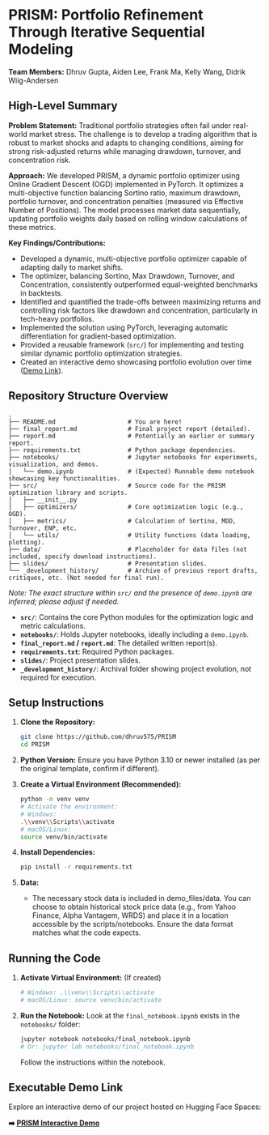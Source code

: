 # PRISM: Portfolio Refinement Through Iterative Sequential Modeling

**Team Members:** Dhruv Gupta, Aiden Lee, Frank Ma, Kelly Wang, Didrik Wiig-Andersen

## High-Level Summary

**Problem Statement:** Traditional portfolio strategies often fail under real-world market stress. The challenge is to develop a trading algorithm that is robust to market shocks and adapts to changing conditions, aiming for strong risk-adjusted returns while managing drawdown, turnover, and concentration risk.

**Approach:** We developed PRISM, a dynamic portfolio optimizer using Online Gradient Descent (OGD) implemented in PyTorch. It optimizes a multi-objective function balancing Sortino ratio, maximum drawdown, portfolio turnover, and concentration penalties (measured via Effective Number of Positions). The model processes market data sequentially, updating portfolio weights daily based on rolling window calculations of these metrics.

**Key Findings/Contributions:**
- Developed a dynamic, multi-objective portfolio optimizer capable of adapting daily to market shifts.
- The optimizer, balancing Sortino, Max Drawdown, Turnover, and Concentration, consistently outperformed equal-weighted benchmarks in backtests.
- Identified and quantified the trade-offs between maximizing returns and controlling risk factors like drawdown and concentration, particularly in tech-heavy portfolios.
- Implemented the solution using PyTorch, leveraging automatic differentiation for gradient-based optimization.
- Provided a reusable framework (`src/`) for implementing and testing similar dynamic portfolio optimization strategies.
- Created an interactive demo showcasing portfolio evolution over time ([Demo Link](https://droov-opt.hf.space/)).

## Repository Structure Overview

```
.
├── README.md                    # You are here!
├── final_report.md              # Final project report (detailed).
├── report.md                    # Potentially an earlier or summary report.
├── requirements.txt             # Python package dependencies.
├── notebooks/                   # Jupyter notebooks for experiments, visualization, and demos.
│   └── demo.ipynb               # (Expected) Runnable demo notebook showcasing key functionalities.
├── src/                         # Source code for the PRISM optimization library and scripts.
│   ├── __init__.py
│   ├── optimizers/              # Core optimization logic (e.g., OGD).
│   ├── metrics/                 # Calculation of Sortino, MDD, Turnover, ENP, etc.
│   └── utils/                   # Utility functions (data loading, plotting).
├── data/                        # Placeholder for data files (not included, specify download instructions).
├── slides/                      # Presentation slides.
└── _development_history/        # Archive of previous report drafts, critiques, etc. (Not needed for final run).
```
*Note: The exact structure within `src/` and the presence of `demo.ipynb` are inferred; please adjust if needed.*

- **`src/`**: Contains the core Python modules for the optimization logic and metric calculations.
- **`notebooks/`**: Holds Jupyter notebooks, ideally including a `demo.ipynb`.
- **`final_report.md` / `report.md`**: The detailed written report(s).
- **`requirements.txt`**: Required Python packages.
- **`slides/`**: Project presentation slides.
- **`_development_history/`**: Archival folder showing project evolution, not required for execution.

## Setup Instructions

1.  **Clone the Repository:**
    ```bash
    git clone https://github.com/dhruv575/PRISM
    cd PRISM
    ```

2.  **Python Version:**
    Ensure you have Python 3.10 or newer installed (as per the original template, confirm if different).

3.  **Create a Virtual Environment (Recommended):**
    ```bash
    python -m venv venv
    # Activate the environment:
    # Windows:
    .\\venv\\Scripts\\activate
    # macOS/Linux:
    source venv/bin/activate
    ```

4.  **Install Dependencies:**
    ```bash
    pip install -r requirements.txt
    ```

5.  **Data:**
    - The necessary stock data is included in demo_files/data. You can choose to obtain historical stock price data (e.g., from Yahoo Finance, Alpha Vantagem, WRDS) and place it in a location accessible by the scripts/notebooks. Ensure the data format matches what the code expects.

## Running the Code

1.  **Activate Virtual Environment:** (If created)
    ```bash
    # Windows: .\\venv\\Scripts\\activate
    # macOS/Linux: source venv/bin/activate
    ```

2.  **Run the Notebook:**
    Look at the `final_notebook.ipynb` exists in the `notebooks/` folder:
    ```bash
    jupyter notebook notebooks/final_notebook.ipynb
    # Or: jupyter lab notebooks/final_notebook.ipynb
    ```
    Follow the instructions within the notebook.

## Executable Demo Link

Explore an interactive demo of our project hosted on Hugging Face Spaces:

**➡️ [PRISM Interactive Demo](https://droov-opt.hf.space/)**






